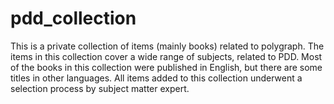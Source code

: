 # pdd_collection

This is a private collection of items (mainly books) related to polygraph. The items in this collection cover a wide range of subjects, related to PDD. Most of the books in this collection were published in English, but there are some titles in other languages. All items added to this collection underwent a selection process by subject matter expert.
